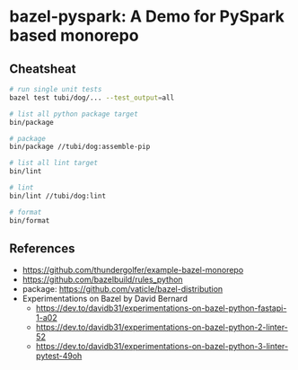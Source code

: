 # bazel-pyspark: A Demo for PySpark based monorepo

## Cheatsheat
``` bash
# run single unit tests
bazel test tubi/dog/... --test_output=all

# list all python package target
bin/package

# package
bin/package //tubi/dog:assemble-pip

# list all lint target
bin/lint

# lint
bin/lint //tubi/dog:lint

# format
bin/format
```

## References
+ https://github.com/thundergolfer/example-bazel-monorepo
+ https://github.com/bazelbuild/rules_python
+ package: https://github.com/vaticle/bazel-distribution
+ Experimentations on Bazel by David Bernard
  + https://dev.to/davidb31/experimentations-on-bazel-python-fastapi-1-a02
  + https://dev.to/davidb31/experimentations-on-bazel-python-2-linter-52
  + https://dev.to/davidb31/experimentations-on-bazel-python-3-linter-pytest-49oh
